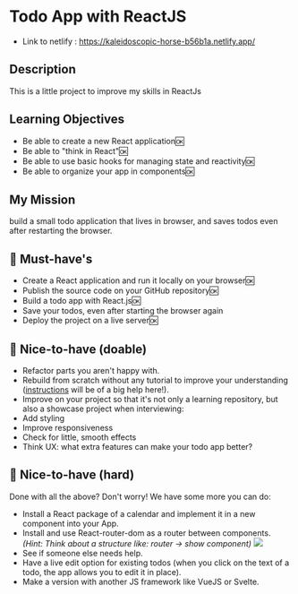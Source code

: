 # Todo App with ReactJS

-   Link to netlify : https://kaleidoscopic-horse-b56b1a.netlify.app/

## Description

This is a little project to improve my skills in ReactJs

## Learning Objectives

-   Be able to create a new React application🆗
-   Be able to "think in React"🆗
-   Be able to use basic hooks for managing state and reactivity🆗
-   Be able to organize your app in components🆗

## My Mission

build a small todo application that lives in browser, and saves todos even after restarting the browser.

## 🌱 Must-have's

-   Create a React application and run it locally on your browser🆗
-   Publish the source code on your GitHub repository🆗
-   Build a todo app with React.js🆗
-   Save your todos, even after starting the browser again
-   Deploy the project on a live server🆗

## 🌼 Nice-to-have (doable)

-   Refactor parts you aren't happy with.
-   Rebuild from scratch without any tutorial to improve your understanding ([instructions](2.Extra-Documentation) will be of a big help here!).
-   Improve on your project so that it's not only a learning repository, but also a showcase project when interviewing:
-   Add styling
-   Improve responsiveness
-   Check for little, smooth effects
-   Think UX: what extra features can make your todo app better?

## 🌳 Nice-to-have (hard)

Done with all the above? Don't worry! We have some more you can do:

-   Install a React package of a calendar and implement it in a new component into your App.
-   Install and use React-router-dom as a router between components. _(Hint: Think about a structure like: router -> show component)_
    ![](images/Router.gif)
-   See if someone else needs help.
-   Have a live edit option for existing todos (when you click on the text of a todo, the app allows you to edit it in place).
-   Make a version with another JS framework like VueJS or Svelte.
